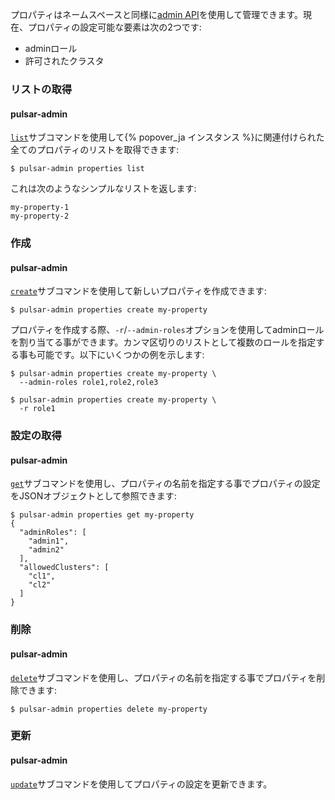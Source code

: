 プロパティはネームスペースと同様に[admin API](../../admin/AdminInterface)を使用して管理できます。現在、プロパティの設定可能な要素は次の2つです:

* adminロール
* 許可されたクラスタ

### リストの取得

#### pulsar-admin

[`list`](../../reference/CliTools#pulsar-admin-properties-list)サブコマンドを使用して{% popover_ja インスタンス %}に関連付けられた全てのプロパティのリストを取得できます:

```shell
$ pulsar-admin properties list
```

これは次のようなシンプルなリストを返します:

```
my-property-1
my-property-2
```

### 作成

#### pulsar-admin

[`create`](../../reference/CliTools#pulsar-admin-properties-create)サブコマンドを使用して新しいプロパティを作成できます:

```shell
$ pulsar-admin properties create my-property
```

プロパティを作成する際、`-r`/`--admin-roles`オプションを使用してadminロールを割り当てる事ができます。カンマ区切りのリストとして複数のロールを指定する事も可能です。以下にいくつかの例を示します:

```shell
$ pulsar-admin properties create my-property \
  --admin-roles role1,role2,role3

$ pulsar-admin properties create my-property \
  -r role1
```

### 設定の取得

#### pulsar-admin

[`get`](../../reference/CliTools#pulsar-admin-properties-get)サブコマンドを使用し、プロパティの名前を指定する事でプロパティの設定をJSONオブジェクトとして参照できます:

```shell
$ pulsar-admin properties get my-property
{
  "adminRoles": [
    "admin1",
    "admin2"
  ],
  "allowedClusters": [
    "cl1",
    "cl2"
  ]
}
```

### 削除

#### pulsar-admin

[`delete`](../../reference/CliTools#pulsar-admin-properties-delete)サブコマンドを使用し、プロパティの名前を指定する事でプロパティを削除できます:

```shell
$ pulsar-admin properties delete my-property
```

### 更新

#### pulsar-admin

[`update`](../../reference/CliTools#pulsar-admin-properties-update)サブコマンドを使用してプロパティの設定を更新できます。
